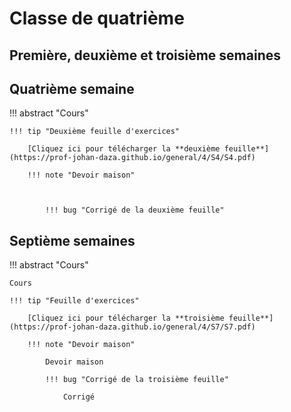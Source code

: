 # Classe de quatrième

## Première, deuxième et troisième semaines

##  Quatrième semaine

!!! abstract "Cours"

       
    !!! tip "Deuxième feuille d'exercices"

        [Cliquez ici pour télécharger la **deuxième feuille**](https://prof-johan-daza.github.io/general/4/S4/S4.pdf)

        !!! note "Devoir maison"

            

            !!! bug "Corrigé de la deuxième feuille"

                

## Septième semaines

!!! abstract "Cours"

    Cours
    
    !!! tip "Feuille d'exercices"

        [Cliquez ici pour télécharger la **troisième feuille**](https://prof-johan-daza.github.io/general/4/S7/S7.pdf)

        !!! note "Devoir maison"

            Devoir maison

            !!! bug "Corrigé de la troisième feuille"

                Corrigé